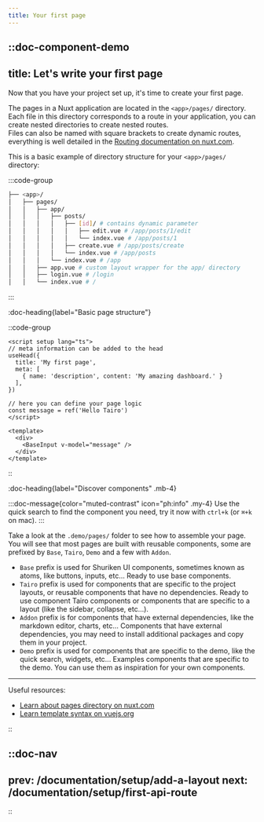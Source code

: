 ```yaml
---
title: Your first page
---
```



::doc-component-demo
---
title: Let's write your first page
---

Now that you have your project set up, it's time to create your first page. 

The pages in a Nuxt application are located in the `<app>/pages/` directory. Each file in this directory corresponds to a route in your application, you can create nested directories to create nested routes.  
Files can also be named with square brackets to create dynamic routes, everything is well detailed in the [Routing documentation on nuxt.com](https://nuxt.com/docs/getting-started/routing).

This is a basic example of directory structure for your `<app>/pages/` directory:

:::code-group
```bash [Terminal] 
├── <app>/
│   ├── pages/
│   │   ├── app/
│   │   │   ├── posts/
│   │   │   │   ├── [id]/ # contains dynamic parameter
│   │   │   │   │   ├── edit.vue # /app/posts/1/edit
│   │   │   │   │   └── index.vue # /app/posts/1
│   │   │   │   ├── create.vue # /app/posts/create
│   │   │   │   └── index.vue # /app/posts
│   │   │   └── index.vue # /app
│   │   ├── app.vue # custom layout wrapper for the app/ directory
│   │   ├── login.vue # /login 
│   │   └── index.vue # /
```
:::

:doc-heading{label="Basic page structure"}

::code-group
```vue [<app>/pages/index.vue]
<script setup lang="ts">
// meta information can be added to the head
useHead({
  title: 'My first page',
  meta: [
    { name: 'description', content: 'My amazing dashboard.' }
  ],
})

// here you can define your page logic
const message = ref('Hello Tairo')
</script>

<template>
  <div>
    <BaseInput v-model="message" />
  </div>
</template>
```
::

:doc-heading{label="Discover components" .mb-4}

:::doc-message{color="muted-contrast" icon="ph:info" .my-4}
Use the quick search to find the component you need, try it now with `ctrl+k` (or `⌘+k` on mac).
:::

Take a look at the `.demo/pages/` folder to see how to assemble your page. You will see that most pages are built with reusable components,
some are prefixed by `Base`, `Tairo`, `Demo` and a few with `Addon`.

- `Base` prefix is used for Shuriken UI components, sometimes known as atoms, like buttons, inputs, etc... Ready to use base components.
- `Tairo` prefix is used for components that are specific to the project layouts, or reusable components that have no dependencies. Ready to use component Tairo components or components that are specific to a layout (like the sidebar, collapse, etc...).
- `Addon` prefix is for components that have external dependencies, like the markdown editor, charts, etc... Components that have external dependencies, you may need to install additional packages and copy them in your project.
- `Demo` prefix is used for components that are specific to the demo, like the quick search, widgets, etc... Examples components that are specific to the demo. You can use them as inspiration for your own components.



---

Useful resources:

- [Learn about pages directory on nuxt.com](https://nuxt.com/docs/guide/directory-structure/pages)
- [Learn template syntax on vuejs.org](https://vuejs.org/guide/essentials/template-syntax.html)

::




::doc-nav
---
prev: /documentation/setup/add-a-layout
next: /documentation/setup/first-api-route
---
::